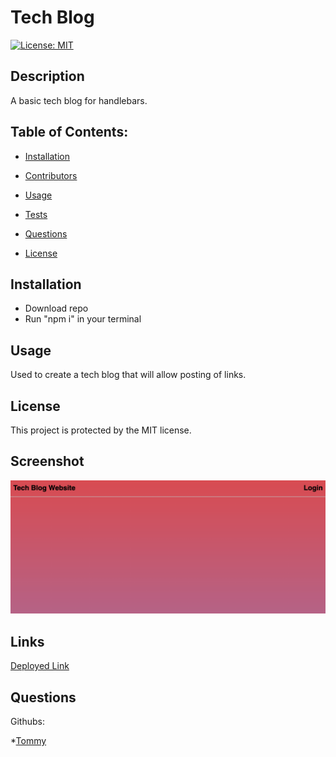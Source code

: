 # Tech Blog
  [![License: MIT](https://img.shields.io/badge/License-MIT-yellow.svg)](https://opensource.org/licenses/MIT)
  ## Description 

 A basic tech blog for handlebars.
  ## Table of Contents: 

  * [Installation](#installation) 

  * [Contributors](#contributors) 

  * [Usage](#usage) 

  * [Tests](#tests) 

  * [Questions](#questions) 

  * [License](#license) 

  ## Installation 

  - Download repo
  - Run "npm i" in your terminal

  ## Usage 
Used to create a tech blog that will allow posting of links.

  ## License 
 
  This project is protected by the MIT license.

  ## Screenshot 
  ![screenshot](./public/img/techblog-screenshot.png)


  ## Links
  [Deployed Link](https://whispering-ocean-14469.herokuapp.com/)

  ## Questions 

  Githubs: 

   *[Tommy](https://github.com/TommyAlv) 

  


